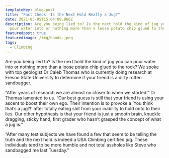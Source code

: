 ```yaml
---
templateKey: blog-post
title: "Fact Check: Is the Next Hold Really a Jug?"
date: 2021-05-05T15:04:09.066Z
description: Are you being lied to? Is the next hold the kind of jug you can
  pour water into or nothing more than a loose potato chip glued to the rock?
featuredpost: true
featuredimage: /img/hands.jpeg
tags:
  - Climbing
---
```

Are you being lied to? Is the next hold the kind of jug you can pour water into or nothing more than a loose potato chip glued to the rock? We spoke with top geologist Dr Caleb Thomas who is currently doing research at Fresno State University to determine if your friend is a dirty rotten sandbagger. 



“After years of research we are almost no closer to when we started.” Dr Thomas lamented to us. “Our best guess is still that your friend is using your ascent to boost their own ego. Their intention is to provoke a ‘You think that’s a jug?!’ after totally eating shit from your inability to hold onto to their lies. Our other hypothesis is that your friend is just a smooth brain, knuckle dragging, sticky hand, first grader who hasn’t grasped the concept of what a jug is.”



“After many test subjects we have found a few that seem to be telling the truth and the next hold is indeed a USA Climbing certified jug. These individuals tend to be more humble and not total assholes like Steve who sandbagged me last Tuesday.”